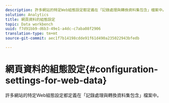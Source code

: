 ```yaml
---
description: 許多網站的特定Web組態設定都定義在「記錄處理與轉換資料集包含」檔案中。
solution: Analytics
title: 網頁資料的組態設定
topic: Data workbench
uuid: f7d91bb9-d6b3-49e1-a4dc-c7aba08f2906
translation-type: tm+mt
source-git-commit: aec1f7b14198cdde91f61d490a235022943bfedb

---
```



# 網頁資料的組態設定{#configuration-settings-for-web-data}

許多網站的特定Web組態設定都定義在「記錄處理與轉換資料集包含」檔案中。

